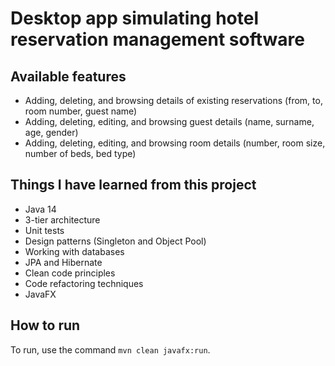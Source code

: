 # Desktop app simulating hotel reservation management software

## Available features
- Adding, deleting, and browsing details of existing reservations (from, to, room number, guest name)
- Adding, deleting, editing, and browsing guest details (name, surname, age, gender)
- Adding, deleting, editing, and browsing room details (number, room size, number of beds, bed type)
  
## Things I have learned from this project
- Java 14
- 3-tier architecture
- Unit tests
- Design patterns (Singleton and Object Pool)
- Working with databases
- JPA and Hibernate
- Clean code principles
- Code refactoring techniques
- JavaFX

## How to run
To run, use the command `mvn clean javafx:run`.
